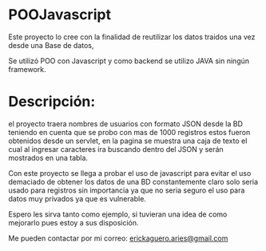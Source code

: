 # POOJavascript

Este proyecto lo cree con la finalidad de reutilizar los datos traidos una vez desde una Base de datos, 

Se utilizó POO con Javascript y como backend se utilizo JAVA sin ningún framework.

Descripción:
=============

el proyecto traera nombres de usuarios con formato JSON desde la BD  teniendo en cuenta que se probo con mas de 1000 registros estos fueron obtenidos desde un servlet, en la pagina se muestra una caja de texto el cual al ingresar caracteres ira buscando dentro del JSON y serán mostrados en una tabla. 

Con este proyecto se llega a probar el uso de javascript para evitar el uso demaciado de obtener los datos de una BD constantemente claro solo seria usado para registros sin importancia ya que no seria seguro el uso para datos muy privados ya que es vulnerable.

Espero les sirva tanto como ejemplo, si tuvieran una idea de como mejorarlo pues estoy a sus disposición.

Me pueden contactar por mi correo:
erickaguero.aries@gmail.com
